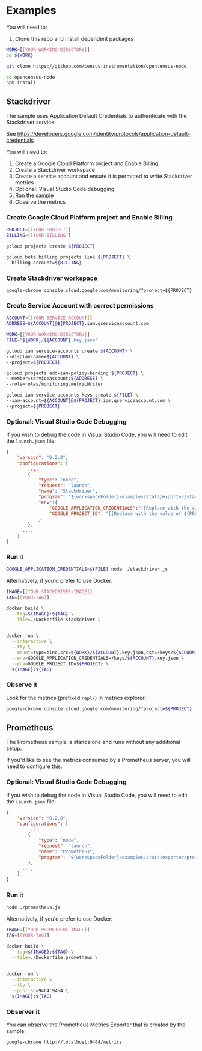 # Examples

You will need to:

1. Clone this repo and install dependent packages

```bash
WORK=[[YOUR-WORKING-DIRECTORY]]
cd ${WORK}

git clone https://github.com/census-instrumentation/opencensus-node

cd opencensus-node
npm install
```

## Stackdriver

The sample uses Application Default Credentials to authenticate with the Stackdriver service.

See https://developers.google.com/identity/protocols/application-default-credentials

You will need to:

1. Create a Google Cloud Platform project and Enable Billing
1. Create a Stackdriver workspace
1. Create a service account and ensure it is permitted to write Stackdriver metrics
1. Optional: Visual Studio Code debugging
1. Run the sample
1. Observe the metrics

### Create Google Cloud Platform project and Enable Billing

```bash
PROJECT=[[YOUR-PROJECT]]
BILLING=[[YOUR-BILLING]]

gcloud projects create ${PROJECT}

gcloud beta billing projects link ${PROJECT} \
--billing-account=${BILLING}
```
### Create Stackdriver workspace

```
google-chrome console.cloud.google.com/monitoring/?project=${PROJECT}
```

### Create Service Account with correct permissions

```bash
ACCOUNT=[[YOUR-SERVICE-ACCOUNT]]
ADDRESS=${ACCOUNT}@${PROJECT}.iam.gserviceaccount.com

WORK=[[YOUR-WORKING-DIRECTORY]]
FILE="${WORK}/${ACCOUNT}.key.json"

gcloud iam service-accounts create ${ACCOUNT} \
--display-name=${ACCOUNT} \
--project=${PROJECT}

gcloud projects add-iam-policy-binding ${PROJECT} \
--member=serviceAccount:${ADDRESS} \
--role=roles/monitoring.metricWriter

gcloud iam service-accounts keys create ${FILE} \
--iam-account=${ACCOUNT}@${PROJECT}.iam.gserviceaccount.com \
--project=${PROJECT}
```

### Optional: Visual Studio Code Debugging 

If you wish to debug the code in Visual Studio Code, you will need to edit the `launch.json` file:

```json
{
    "version": "0.2.0",
    "configurations": [
        ...,
        {
            "type": "node",
            "request": "launch",
            "name": "Stackdriver",
            "program": "${workspaceFolder}/examples/stats/exporter/stackdriver.js",
            "env":{
                "GOOGLE_APPLICATION_CREDENTIALS":"[[Replace with the value of ${WORK}/${ACCOUNT}.key.json]]",
                "GOOGLE_PROJECT_ID": "[[Replace with the value of ${PROJECT}]]"
            }
        },
      ...,
    ]
}
```

### Run it

```bash
GOOGLE_APPLICATION_CREDENTIALS=${FILE} node ./stackdriver.js
```

Alternatively, if you'd prefer to use Docker:

```bash
IMAGE=[[YOUR-STACKDRIVER-IMAGE]]
TAG=[[YOUR-TAG]]

docker build \
  --tag=${IMAGE}:${TAG} \
  --file=./Dockerfile.stackdriver \
  .

docker run \
  --interactive \
  --tty \
  --mount=type=bind,src=${WORK}/${ACCOUNT}.key.json,dst=/keys/${ACCOUNT}.key.json \
  --env=GOOGLE_APPLICATION_CREDENTIALS=/keys/${ACCOUNT}.key.json \
  --env=GOOGLE_PROJECT_ID=${PROJECT} \
  ${IMAGE}:${TAG}
```

### Observe it

Look for the metrics (prefixed `repl/`) in metrics explorer:

```bash
google-chrome console.cloud.google.com/monitoring/?project=${PROJECT}
```


## Prometheus

The Prometheus sample is standalone and runs without any additional setup.

If you'd like to see the metrics consumed by a Prometheus server, you will need to configure this.

### Optional: Visual Studio Code Debugging 

If you wish to debug the code in Visual Studio Code, you will need to edit the `launch.json` file:

```json
{
    "version": "0.2.0",
    "configurations": [
        ...,
        {
            "type": "node",
            "request": "launch",
            "name": "Prometheus",
            "program": "${workspaceFolder}/examples/stats/exporter/prometheus.js"
        },
      ...,
    ]
}
```


### Run it

```bash
node ./prometheus.js
```

Alternatively, if you'd prefer to use Docker:

```bash
IMAGE=[[YOUR-PROMETHEUS-IMAGE]]
TAG=[[YOUR-TAG]]

docker build \
  --tag=${IMAGE}:${TAG} \
  --file=./Dockerfile.prometheus \
  .

docker run \
  --interactive \
  --tty \
  --publish=9464:9464 \
  ${IMAGE}:${TAG}
```

### Observer it

You can observe the Prometheus Metrics Exporter that is created by the sample:
```bash
google-chrome http://localhost:9464/metrics
```


